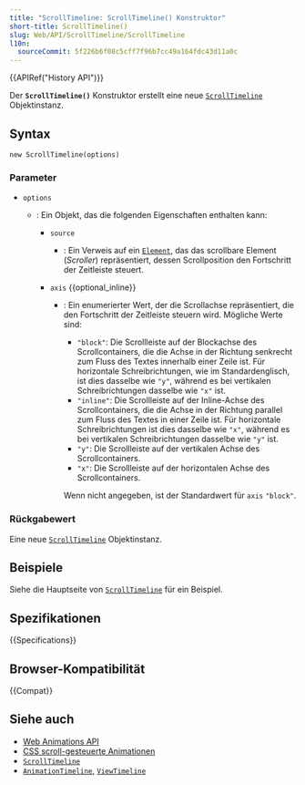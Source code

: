 ```yaml
---
title: "ScrollTimeline: ScrollTimeline() Konstruktor"
short-title: ScrollTimeline()
slug: Web/API/ScrollTimeline/ScrollTimeline
l10n:
  sourceCommit: 5f226b6f08c5cff7f96b7cc49a164fdc43d11a0c
---
```


{{APIRef("History API")}}

Der **`ScrollTimeline()`** Konstruktor erstellt eine neue [`ScrollTimeline`](/de/docs/Web/API/ScrollTimeline) Objektinstanz.

## Syntax

```js-nolint
new ScrollTimeline(options)
```

### Parameter

- `options`

  - : Ein Objekt, das die folgenden Eigenschaften enthalten kann:

    - `source`
      - : Ein Verweis auf ein [`Element`](/de/docs/Web/API/Element), das das scrollbare Element (_Scroller_) repräsentiert, dessen Scrollposition den Fortschritt der Zeitleiste steuert.
    - `axis` {{optional_inline}}

      - : Ein enumerierter Wert, der die Scrollachse repräsentiert, die den Fortschritt der Zeitleiste steuern wird. Mögliche Werte sind:

        - `"block"`: Die Scrollleiste auf der Blockachse des Scrollcontainers, die die Achse in der Richtung senkrecht zum Fluss des Textes innerhalb einer Zeile ist. Für horizontale Schreibrichtungen, wie im Standardenglisch, ist dies dasselbe wie `"y"`, während es bei vertikalen Schreibrichtungen dasselbe wie `"x"` ist.
        - `"inline"`: Die Scrollleiste auf der Inline-Achse des Scrollcontainers, die die Achse in der Richtung parallel zum Fluss des Textes in einer Zeile ist. Für horizontale Schreibrichtungen ist dies dasselbe wie `"x"`, während es bei vertikalen Schreibrichtungen dasselbe wie `"y"` ist.
        - `"y"`: Die Scrollleiste auf der vertikalen Achse des Scrollcontainers.
        - `"x"`: Die Scrollleiste auf der horizontalen Achse des Scrollcontainers.

        Wenn nicht angegeben, ist der Standardwert für `axis` `"block"`.

### Rückgabewert

Eine neue [`ScrollTimeline`](/de/docs/Web/API/ScrollTimeline) Objektinstanz.

## Beispiele

Siehe die Hauptseite von [`ScrollTimeline`](/de/docs/Web/API/ScrollTimeline) für ein Beispiel.

## Spezifikationen

{{Specifications}}

## Browser-Kompatibilität

{{Compat}}

## Siehe auch

- [Web Animations API](/de/docs/Web/API/Web_Animations_API)
- [CSS scroll-gesteuerte Animationen](/de/docs/Web/CSS/CSS_scroll-driven_animations)
- [`ScrollTimeline`](/de/docs/Web/API/ScrollTimeline)
- [`AnimationTimeline`](/de/docs/Web/API/AnimationTimeline), [`ViewTimeline`](/de/docs/Web/API/ViewTimeline)
